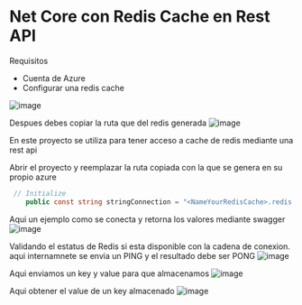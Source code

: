 # Net Core con Redis Cache en Rest API

Requisitos 
* Cuenta de Azure
* Configurar una redis cache
  
![image](https://github.com/elmarkos23/net-core-redis-cache-rest-api/assets/5819030/162101dd-a69e-4393-8b75-fd5e92a45827)

Despues debes copiar la ruta que del redis generada
![image](https://github.com/elmarkos23/net-core-redis-cache-rest-api/assets/5819030/69a0ca1b-5552-430d-8d13-45bdaa379dc2)

En este proyecto se utiliza para tener acceso a cache de redis mediante una rest api

Abrir el proyecto y reemplazar la ruta copiada con la que se genera en su propio azure

```csharp
 // Initialize
    public const string stringConnection = "<NameYourRedisCache>.redis.cache.windows.net,abortConnect=false,ssl=true,allowAdmin=true,password=wDAQoCHTvHdhQf2AhrmmICJuCek1JRM7TAzCaEDIOfU=";
```
Aqui un ejemplo como se conecta y retorna los valores mediante swagger
![image](https://github.com/elmarkos23/net-core-redis-cache-rest-api/assets/5819030/f94bfd3b-71d4-443f-876e-2488cfbae3a8)

Validando el estatus de Redis si esta disponible con la cadena de conexion. aqui internamnete se envia un PING y el resultado debe ser PONG
![image](https://github.com/elmarkos23/net-core-redis-cache-rest-api/assets/5819030/aefc3f87-d197-4742-b245-be0c4c99f086)

Aqui enviamos un key y value para que almacenamos
![image](https://github.com/elmarkos23/net-core-redis-cache-rest-api/assets/5819030/9e5b1f3f-8cb4-4693-99b4-c281c73a8ace)

Aqui obtener el value de un key almacenado
![image](https://github.com/elmarkos23/net-core-redis-cache-rest-api/assets/5819030/3da5579f-45fc-4dd6-86ac-1354bbe07b9e)
